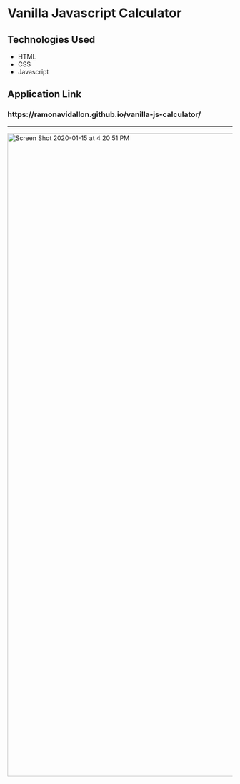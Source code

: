 <h1> Vanilla Javascript Calculator </h1>


<h2> Technologies Used </h2>
<ul>
  <li> HTML </li>
  <li> CSS </li>
  <li> Javascript </li>
 </ul>
 
 <h2> Application Link </h2>
 <h3> https://ramonavidallon.github.io/vanilla-js-calculator/ </h3>

<hr>

<img width="1440" alt="Screen Shot 2020-01-15 at 4 20 51 PM" src="https://user-images.githubusercontent.com/43662571/72482583-0f161300-37b3-11ea-984b-ee99eef112c6.png">
